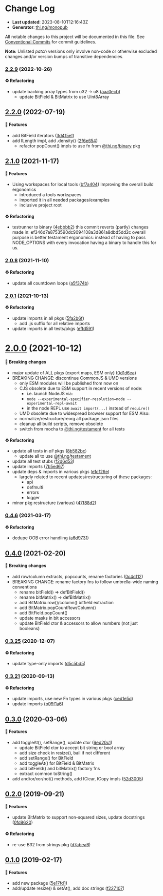 # Change Log

- **Last updated**: 2023-08-10T12:16:43Z
- **Generator**: [thi.ng/monopub](https://thi.ng/monopub)

All notable changes to this project will be documented in this file.
See [Conventional Commits](https://conventionalcommits.org/) for commit guidelines.

**Note:** Unlisted _patch_ versions only involve non-code or otherwise excluded changes
and/or version bumps of transitive dependencies.

### [2.2.9](https://github.com/thi-ng/umbrella/tree/@thi.ng/bitfield@2.2.9) (2022-10-26)

#### ♻️ Refactoring

- update backing array types from u32 -> u8 ([aaa0ecb](https://github.com/thi-ng/umbrella/commit/aaa0ecb))
  - update BitField & BitMatrix to use Uint8Array

## [2.2.0](https://github.com/thi-ng/umbrella/tree/@thi.ng/bitfield@2.2.0) (2022-07-19)

#### 🚀 Features

- add BitField iterators ([3d415ef](https://github.com/thi-ng/umbrella/commit/3d415ef))
- add ILength impl, add .density() ([2f6e654](https://github.com/thi-ng/umbrella/commit/2f6e654))
  - refactor popCount() impls to use fn from [@thi.ng/binary](https://github.com/thi-ng/umbrella/tree/main/packages/binary) pkg

## [2.1.0](https://github.com/thi-ng/umbrella/tree/@thi.ng/bitfield@2.1.0) (2021-11-17)

#### 🚀 Features

- Using workspaces for local tools ([bf7a404](https://github.com/thi-ng/umbrella/commit/bf7a404))
  Improving the overall build ergonomics
  - introduced a tools workspaces
  - imported it in all needed packages/examples
  - inclusive project root

#### ♻️ Refactoring

- testrunner to binary ([4ebbbb2](https://github.com/thi-ng/umbrella/commit/4ebbbb2))
  this commit reverts (partly) changes made in:
  ef346d7a8753590dc9094108a3d861a8dbd5dd2c
  overall purpose is better testament ergonomics:
  instead of having to pass NODE_OPTIONS with every invocation
  having a binary to handle this for us.

### [2.0.8](https://github.com/thi-ng/umbrella/tree/@thi.ng/bitfield@2.0.8) (2021-11-10)

#### ♻️ Refactoring

- update all countdown loops ([a5f374b](https://github.com/thi-ng/umbrella/commit/a5f374b))

### [2.0.1](https://github.com/thi-ng/umbrella/tree/@thi.ng/bitfield@2.0.1) (2021-10-13)

#### ♻️ Refactoring

- update imports in all pkgs ([5fa2b6f](https://github.com/thi-ng/umbrella/commit/5fa2b6f))
  - add .js suffix for all relative imports
- update imports in all tests/pkgs ([effd591](https://github.com/thi-ng/umbrella/commit/effd591))

# [2.0.0](https://github.com/thi-ng/umbrella/tree/@thi.ng/bitfield@2.0.0) (2021-10-12)

#### 🛑 Breaking changes

- major update of ALL pkgs (export maps, ESM only) ([0d1d6ea](https://github.com/thi-ng/umbrella/commit/0d1d6ea))
- BREAKING CHANGE: discontinue CommonJS & UMD versions
  - only ESM modules will be published from now on
  - CJS obsolete due to ESM support in recent versions of node:
    - i.e. launch NodeJS via:
    - `node --experimental-specifier-resolution=node --experimental-repl-await`
    - in the node REPL use `await import(...)` instead of `require()`
  - UMD obsolete due to widespread browser support for ESM
  Also:
  - normalize/restructure/reorg all package.json files
  - cleanup all build scripts, remove obsolete
  - switch from mocha to [@thi.ng/testament](https://github.com/thi-ng/umbrella/tree/main/packages/testament) for all tests

#### ♻️ Refactoring

- update all tests in _all_ pkgs ([8b582bc](https://github.com/thi-ng/umbrella/commit/8b582bc))
  - update all to use [@thi.ng/testament](https://github.com/thi-ng/umbrella/tree/main/packages/testament)
- update all test stubs ([f2d6d53](https://github.com/thi-ng/umbrella/commit/f2d6d53))
- update imports ([7b5ed67](https://github.com/thi-ng/umbrella/commit/7b5ed67))
- update deps & imports in various pkgs ([e1cf29e](https://github.com/thi-ng/umbrella/commit/e1cf29e))
  - largely related to recent updates/restructuring of these packages:
    - api
    - defmulti
    - errors
    - logger
- minor pkg restructure (various) ([47f88d2](https://github.com/thi-ng/umbrella/commit/47f88d2))

### [0.4.6](https://github.com/thi-ng/umbrella/tree/@thi.ng/bitfield@0.4.6) (2021-03-17)

#### ♻️ Refactoring

- dedupe OOB error handling ([a6d9731](https://github.com/thi-ng/umbrella/commit/a6d9731))

## [0.4.0](https://github.com/thi-ng/umbrella/tree/@thi.ng/bitfield@0.4.0) (2021-02-20)

#### 🛑 Breaking changes

- add row/column extracts, popcounts, rename factories ([0c4c112](https://github.com/thi-ng/umbrella/commit/0c4c112))
- BREAKING CHANGE: rename factory fns to follow umbrella-wide naming conventions
  - rename bitField() => defBitField()
  - rename bitMatrix() => defBitMatrix()
  - add BitMatrix.row()/column() bitfield extraction
  - add BitMatrix.popCountRow/Column()
  - add BitField.popCount()
  - update masks in bit accessors
  - update BitField ctor & accessors to allow numbers (not just booleans)

### [0.3.25](https://github.com/thi-ng/umbrella/tree/@thi.ng/bitfield@0.3.25) (2020-12-07)

#### ♻️ Refactoring

- update type-only imports ([d5c5bd5](https://github.com/thi-ng/umbrella/commit/d5c5bd5))

### [0.3.21](https://github.com/thi-ng/umbrella/tree/@thi.ng/bitfield@0.3.21) (2020-09-13)

#### ♻️ Refactoring

- update imports, use new Fn types in various pkgs ([ced1e5d](https://github.com/thi-ng/umbrella/commit/ced1e5d))
- update imports ([b09f1a6](https://github.com/thi-ng/umbrella/commit/b09f1a6))

## [0.3.0](https://github.com/thi-ng/umbrella/tree/@thi.ng/bitfield@0.3.0) (2020-03-06)

#### 🚀 Features

- add toggleAt(), setRange(), update ctor ([6ed20c1](https://github.com/thi-ng/umbrella/commit/6ed20c1))
  - update BitField ctor to accept bit string or bool array
  - add size check in resize(), bail if not different
  - add setRange() for BitField
  - add toggleAt() for BitField & BitMatrix
  - add bitField() and bitMatrix() factory fns
  - extract common toString()
- add and/or/xor/not() methods, add IClear, ICopy impls ([52d3005](https://github.com/thi-ng/umbrella/commit/52d3005))

## [0.2.0](https://github.com/thi-ng/umbrella/tree/@thi.ng/bitfield@0.2.0) (2019-09-21)

#### 🚀 Features

- update BitMatrix to support non-squared sizes, update docstrings ([0fd8620](https://github.com/thi-ng/umbrella/commit/0fd8620))

#### ♻️ Refactoring

- re-use B32 from strings pkg ([d7abea6](https://github.com/thi-ng/umbrella/commit/d7abea6))

## [0.1.0](https://github.com/thi-ng/umbrella/tree/@thi.ng/bitfield@0.1.0) (2019-02-17)

#### 🚀 Features

- add new package ([5e17fd1](https://github.com/thi-ng/umbrella/commit/5e17fd1))
- add/update resize() & setAt(), add doc strings ([f227107](https://github.com/thi-ng/umbrella/commit/f227107))
